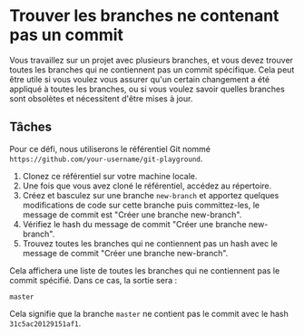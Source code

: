 # Trouver les branches ne contenant pas un commit

Vous travaillez sur un projet avec plusieurs branches, et vous devez trouver toutes les branches qui ne contiennent pas un commit spécifique. Cela peut être utile si vous voulez vous assurer qu'un certain changement a été appliqué à toutes les branches, ou si vous voulez savoir quelles branches sont obsolètes et nécessitent d'être mises à jour.

## Tâches

Pour ce défi, nous utiliserons le référentiel Git nommé `https://github.com/your-username/git-playground`.

1. Clonez ce référentiel sur votre machine locale.
2. Une fois que vous avez cloné le référentiel, accédez au répertoire.
3. Créez et basculez sur une branche `new-branch` et apportez quelques modifications de code sur cette branche puis committez-les, le message de commit est "Créer une branche new-branch".
4. Vérifiez le hash du message de commit "Créer une branche new-branch".
5. Trouvez toutes les branches qui ne contiennent pas un hash avec le message de commit "Créer une branche new-branch".

Cela affichera une liste de toutes les branches qui ne contiennent pas le commit spécifié. Dans ce cas, la sortie sera :

```shell
master
```

Cela signifie que la branche `master` ne contient pas le commit avec le hash `31c5ac20129151af1`.
